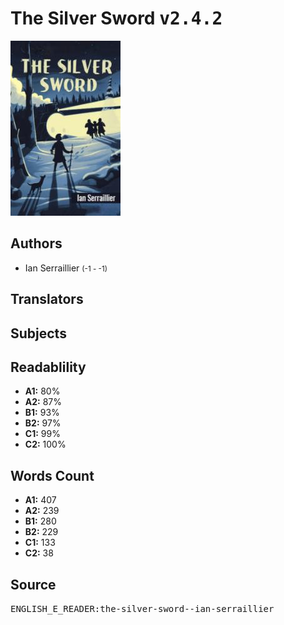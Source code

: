 # The Silver Sword <kbd>v2.4.2</kbd>

![](./cover.medium.jpg "")

## Authors


 - Ian Serraillier <small>(-1 - -1)</small>

## Translators



## Subjects



## Readablility


 - **A1:** 80%
 - **A2:** 87%
 - **B1:** 93%
 - **B2:** 97%
 - **C1:** 99%
 - **C2:** 100%

## Words Count


 - **A1:** 407
 - **A2:** 239
 - **B1:** 280
 - **B2:** 229
 - **C1:** 133
 - **C2:** 38

## Source


<kbd>ENGLISH_E_READER:the-silver-sword--ian-serraillier</kbd>
